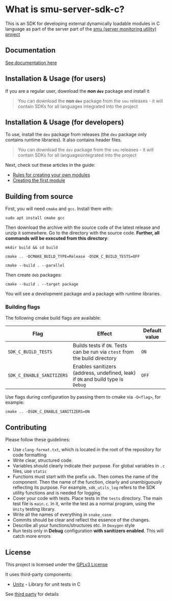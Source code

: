 # What is smu-server-sdk-c?

This is an SDK for developing external dynamically loadable modules in C language as part of the server part of the [smu (server monitoring utility) project](https://github.com/maksimshchavelev/server-monitoring-utility)


## Documentation

[See documentation here](https://maksimshchavelev.github.io/smu-server-sdk-c/html/)


## Installation & Usage (for users)

If you are a regular user, download the **non `dev`** package and install it

> You can download the **non `dev`** package from the `smu` releases - it will contain SDKs for all languages ​​integrated into the project


## Installation & Usage (for developers)
To use, install the `dev` package from releases (the `dev` package only contains runtime libraries). It also contains header files.

> You can download the `dev` package from the `smu` releases - it will contain SDKs for all languages ​​integrated into the project

Next, check out these articles in the guide:

- [Rules for creating your own modules](guides/0_module_template.md)
- [Creating the first module](guides/1_own_module.md)



## Building from source

First, you will need `cmake` and `gcc`. Install them with:
```
sudo apt install cmake gcc
```

Then download the archive with the source code of the latest release and unzip it somewhere. Go to the directory with the source code. **Further, all commands will be executed from this directory**:

```
mkdir build && cd build
```

```
cmake .. -DCMAKE_BUILD_TYPE=Release -DSDK_C_BUILD_TESTS=OFF
```

```
cmake --build . --parallel
```

Then create `deb` packages:

```
cmake --build . --target package
```

You will see a development package and a package with runtime libraries.


### Building flags

The following cmake build flags are available:

Flag | Effect | Default value
--- | --- | --- |
`SDK_C_BUILD_TESTS` | Builds tests if `ON`. Tests can be run via `ctest` from the build directory | `ON`
`SDK_C_ENABLE_SANITIZERS` | Enables sanitizers (address, undefined, leak) if `ON` and build type is `Debug` | `OFF`

Use flags during configuration by passing them to cmake via `-D<flag>`, for example:

```
cmake .. -DSDK_C_ENABLE_SANITIZERS=ON
```


## Contributing
Please follow these guidelines:
- Use `clang-format.txt`, which is located in the root of the repository for code formatting
- Write clear, structured code.
- Variables should clearly indicate their purpose. For global variables in `.c` files, use `static`
- Functions must start with the prefix `sdk`. Then comes the name of the component. Then the name of the function, clearly and unambiguously reflecting its purpose. For example, `sdk_utils_log` refers to the SDK utility functions and is needed for logging.
- Cover your code with tests. Place tests in the `tests` directory. The main test file is `main.c`. In it, write the test as a normal program, using the `Unity` testing library.
- Write all the names of everything in `snake_case`
- Commits should be clear and reflect the essence of the changes.
- Describe all your functions/structures etc. in `Doxygen` style
- Run tests only in **Debug** configuration **with sanitizers enabled**. This will catch more errors


## License
This project is licensed under the [GPLv3 License](./LICENSE)

It uses third-party components:
- [Unity](https://github.com/ThrowTheSwitch/Unity?tab=readme-ov-file) - Library for unit tests in C

See [third party](3dparty/) for details
